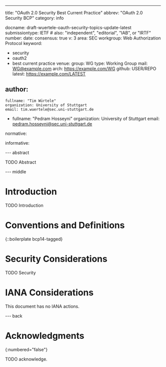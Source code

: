 ---
title: "OAuth 2.0 Security Best Current Practice"
abbrev: "OAuth 2.0 Security BCP"
category: info

docname: draft-wuertele-oauth-security-topics-update-latest
submissiontype: IETF  # also: "independent", "editorial", "IAB", or "IRTF"
number:
date:
consensus: true
v: 3
area: SEC
workgroup: Web Authorization Protocol
keyword:
 - security
 - oauth2
 - best current practice
venue:
  group: WG
  type: Working Group
  mail: WG@example.com
  arch: https://example.com/WG
  github: USER/REPO
  latest: https://example.com/LATEST

author:
 -
    fullname: "Tim Würtele"
    organization: University of Stuttgart
    email: tim.wuertele@sec.uni-stuttgart.de
 -
    fullname: "Pedram Hosseyni"
    organization: University of Stuttgart
    email: pedram.hosseyni@sec.uni-stuttgart.de

normative:

informative:


--- abstract

TODO Abstract


--- middle

# Introduction

TODO Introduction


# Conventions and Definitions

{::boilerplate bcp14-tagged}


# Security Considerations

TODO Security


# IANA Considerations

This document has no IANA actions.


--- back

# Acknowledgments
{:numbered="false"}

TODO acknowledge.
